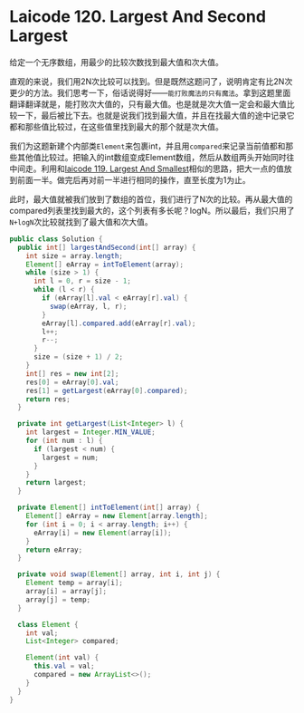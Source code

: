 # Laicode 120. Largest And Second Largest

给定一个无序数组，用最少的比较次数找到最大值和次大值。

直观的来说，我们用2N次比较可以找到。但是既然这题问了，说明肯定有比2N次更少的方法。我们思考一下，俗话说得好——`能打败魔法的只有魔法`。拿到这题里面翻译翻译就是，能打败次大值的，只有最大值。也是就是次大值一定会和最大值比较一下，最后被比下去。也就是说我们找到最大值，并且在找最大值的途中记录它都和那些值比较过，在这些值里找到最大的那个就是次大值。

我们为这题新建个内部类`Element`来包裹int，并且用`compared`来记录当前值都和那些其他值比较过。把输入的int数组变成Element数组，然后从数组两头开始同时往中间走。利用和[laicode 119. Largest And Smallest](laicode-119-Largest-And-Smallest.md)相似的思路，把大一点的值放到前面一半。做完后再对前一半进行相同的操作，直至长度为1为止。

此时，最大值就被我们放到了数组的首位，我们进行了N次的比较。再从最大值的compared列表里找到最大的，这个列表有多长呢？logN。所以最后，我们只用了`N+logN`次比较就找到了最大值和次大值。

```java
public class Solution {
  public int[] largestAndSecond(int[] array) {
    int size = array.length;
    Element[] eArray = intToElement(array);
    while (size > 1) {
      int l = 0, r = size - 1;
      while (l < r) {
        if (eArray[l].val < eArray[r].val) {
          swap(eArray, l, r);
        }
        eArray[l].compared.add(eArray[r].val);
        l++;
        r--;
      }
      size = (size + 1) / 2;
    }
    int[] res = new int[2];
    res[0] = eArray[0].val;
    res[1] = getLargest(eArray[0].compared);
    return res;
  }

  private int getLargest(List<Integer> l) {
    int largest = Integer.MIN_VALUE;
    for (int num : l) {
      if (largest < num) {
        largest = num;
      }
    }
    return largest;
  }

  private Element[] intToElement(int[] array) {
    Element[] eArray = new Element[array.length];
    for (int i = 0; i < array.length; i++) {
      eArray[i] = new Element(array[i]);
    }
    return eArray;
  }

  private void swap(Element[] array, int i, int j) {
    Element temp = array[i];
    array[i] = array[j];
    array[j] = temp;
  }

  class Element {
    int val;
    List<Integer> compared;

    Element(int val) {
      this.val = val;
      compared = new ArrayList<>();
    }
  }
}
```